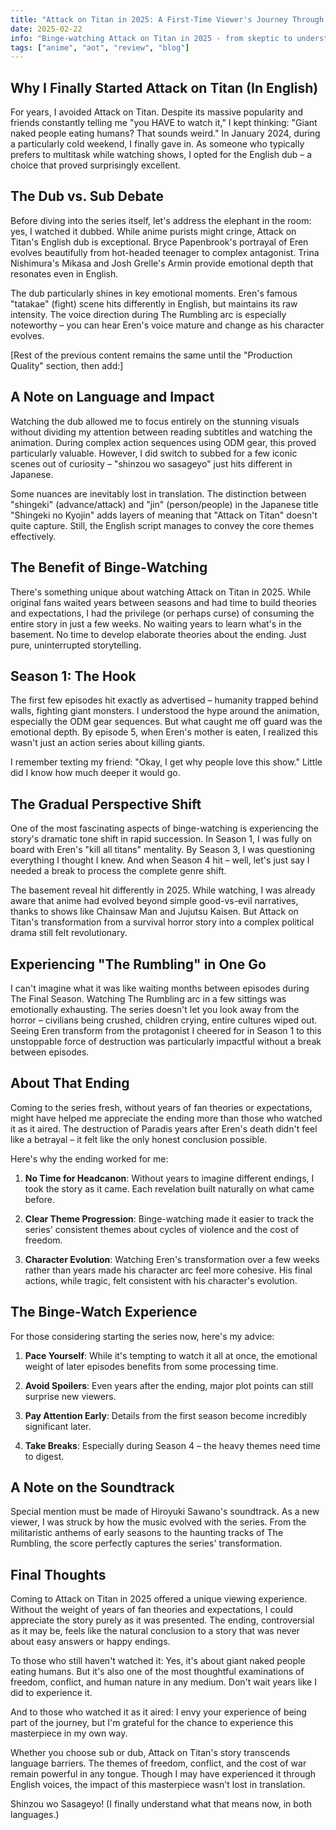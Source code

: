 ```yaml
---
title: "Attack on Titan in 2025: A First-Time Viewer's Journey Through the Complete Series"
date: 2025-02-22
info: "Binge-watching Attack on Titan in 2025 - from skeptic to understanding why it's a masterpiece. A fresh perspective on the controversial ending. Contains major spoilers. ~12 minute read"
tags: ["anime", "aot", "review", "blog"]
---
```


## Why I Finally Started Attack on Titan (In English)

For years, I avoided Attack on Titan. Despite its massive popularity and friends constantly telling me "you HAVE to watch it," I kept thinking: "Giant naked people eating humans? That sounds weird." In January 2024, during a particularly cold weekend, I finally gave in. As someone who typically prefers to multitask while watching shows, I opted for the English dub – a choice that proved surprisingly excellent.

## The Dub vs. Sub Debate

Before diving into the series itself, let's address the elephant in the room: yes, I watched it dubbed. While anime purists might cringe, Attack on Titan's English dub is exceptional. Bryce Papenbrook's portrayal of Eren evolves beautifully from hot-headed teenager to complex antagonist. Trina Nishimura's Mikasa and Josh Grelle's Armin provide emotional depth that resonates even in English.

The dub particularly shines in key emotional moments. Eren's famous "tatakae" (fight) scene hits differently in English, but maintains its raw intensity. The voice direction during The Rumbling arc is especially noteworthy – you can hear Eren's voice mature and change as his character evolves.

[Rest of the previous content remains the same until the "Production Quality" section, then add:]

## A Note on Language and Impact

Watching the dub allowed me to focus entirely on the stunning visuals without dividing my attention between reading subtitles and watching the animation. During complex action sequences using ODM gear, this proved particularly valuable. However, I did switch to subbed for a few iconic scenes out of curiosity – "shinzou wo sasageyo" just hits different in Japanese.

Some nuances are inevitably lost in translation. The distinction between "shingeki" (advance/attack) and "jin" (person/people) in the Japanese title "Shingeki no Kyojin" adds layers of meaning that "Attack on Titan" doesn't quite capture. Still, the English script manages to convey the core themes effectively.


## The Benefit of Binge-Watching

There's something unique about watching Attack on Titan in 2025. While original fans waited years between seasons and had time to build theories and expectations, I had the privilege (or perhaps curse) of consuming the entire story in just a few weeks. No waiting years to learn what's in the basement. No time to develop elaborate theories about the ending. Just pure, uninterrupted storytelling.

## Season 1: The Hook

The first few episodes hit exactly as advertised – humanity trapped behind walls, fighting giant monsters. I understood the hype around the animation, especially the ODM gear sequences. But what caught me off guard was the emotional depth. By episode 5, when Eren's mother is eaten, I realized this wasn't just an action series about killing giants.

I remember texting my friend: "Okay, I get why people love this show." Little did I know how much deeper it would go.

## The Gradual Perspective Shift

One of the most fascinating aspects of binge-watching is experiencing the story's dramatic tone shift in rapid succession. In Season 1, I was fully on board with Eren's "kill all titans" mentality. By Season 3, I was questioning everything I thought I knew. And when Season 4 hit – well, let's just say I needed a break to process the complete genre shift.

The basement reveal hit differently in 2025. While watching, I was already aware that anime had evolved beyond simple good-vs-evil narratives, thanks to shows like Chainsaw Man and Jujutsu Kaisen. But Attack on Titan's transformation from a survival horror story into a complex political drama still felt revolutionary.

## Experiencing "The Rumbling" in One Go

I can't imagine what it was like waiting months between episodes during The Final Season. Watching The Rumbling arc in a few sittings was emotionally exhausting. The series doesn't let you look away from the horror – civilians being crushed, children crying, entire cultures wiped out. Seeing Eren transform from the protagonist I cheered for in Season 1 to this unstoppable force of destruction was particularly impactful without a break between episodes.

## About That Ending

Coming to the series fresh, without years of fan theories or expectations, might have helped me appreciate the ending more than those who watched it as it aired. The destruction of Paradis years after Eren's death didn't feel like a betrayal – it felt like the only honest conclusion possible.

Here's why the ending worked for me:

1. **No Time for Headcanon**: Without years to imagine different endings, I took the story as it came. Each revelation built naturally on what came before.

2. **Clear Theme Progression**: Binge-watching made it easier to track the series' consistent themes about cycles of violence and the cost of freedom.

3. **Character Evolution**: Watching Eren's transformation over a few weeks rather than years made his character arc feel more cohesive. His final actions, while tragic, felt consistent with his character's evolution.

## The Binge-Watch Experience

For those considering starting the series now, here's my advice:

1. **Pace Yourself**: While it's tempting to watch it all at once, the emotional weight of later episodes benefits from some processing time.

2. **Avoid Spoilers**: Even years after the ending, major plot points can still surprise new viewers.

3. **Pay Attention Early**: Details from the first season become incredibly significant later.

4. **Take Breaks**: Especially during Season 4 – the heavy themes need time to digest.

## A Note on the Soundtrack

Special mention must be made of Hiroyuki Sawano's soundtrack. As a new viewer, I was struck by how the music evolved with the series. From the militaristic anthems of early seasons to the haunting tracks of The Rumbling, the score perfectly captures the series' transformation.

## Final Thoughts

Coming to Attack on Titan in 2025 offered a unique viewing experience. Without the weight of years of fan theories and expectations, I could appreciate the story purely as it was presented. The ending, controversial as it may be, feels like the natural conclusion to a story that was never about easy answers or happy endings.

To those who still haven't watched it: Yes, it's about giant naked people eating humans. But it's also one of the most thoughtful examinations of freedom, conflict, and human nature in any medium. Don't wait years like I did to experience it.

And to those who watched it as it aired: I envy your experience of being part of the journey, but I'm grateful for the chance to experience this masterpiece in my own way.

Whether you choose sub or dub, Attack on Titan's story transcends language barriers. The themes of freedom, conflict, and the cost of war remain powerful in any tongue. Though I may have experienced it through English voices, the impact of this masterpiece wasn't lost in translation.

Shinzou wo Sasageyo! (I finally understand what that means now, in both languages.)